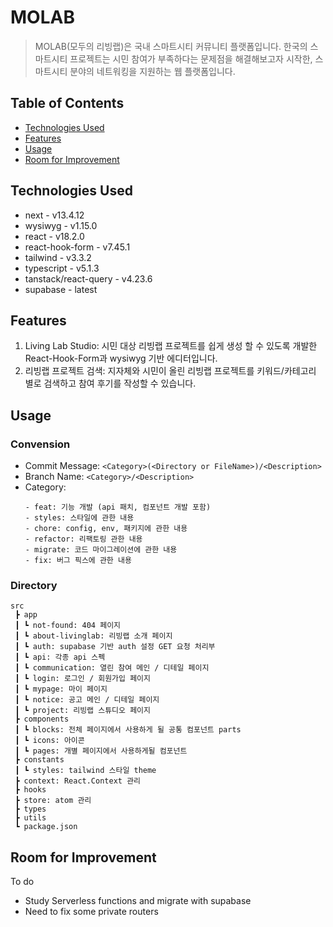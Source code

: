 # MOLAB
> MOLAB(모두의 리빙랩)은 국내 스마트시티 커뮤니티 플랫폼입니다.
> 한국의 스마트시티 프로젝트는 시민 참여가 부족하다는 문제점을 해결해보고자 시작한, 스마트시티 분야의 네트워킹을 지원하는 웹 플랫폼입니다.


## Table of Contents
* [Technologies Used](#technologies-used)
* [Features](#features)
* [Usage](#usage)
* [Room for Improvement](#room-for-improvement)


## Technologies Used
- next - v13.4.12
- wysiwyg - v1.15.0
- react - v18.2.0
- react-hook-form - v7.45.1
- tailwind - v3.3.2
- typescript - v5.1.3
- tanstack/react-query - v4.23.6
- supabase - latest


## Features
1) Living Lab Studio: 시민 대상 리빙랩 프로젝트를 쉽게 생성 할 수 있도록 개발한 React-Hook-Form과 wysiwyg 기반 에디터입니다.
2) 리빙랩 프로젝트 검색: 지자체와 시민이 올린 리빙랩 프로젝트를 키워드/카테고리 별로 검색하고 참여 후기를 작성할 수 있습니다.


## Usage
### Convension
- Commit Message: `<Category>(<Directory or FileName>)/<Description>`
- Branch Name: `<Category>/<Description>`
- Category:
  ```
  - feat: 기능 개발 (api 패치, 컴포넌트 개발 포함)
  - styles: 스타일에 관한 내용
  - chore: config, env, 패키지에 관한 내용
  - refactor: 리팩토링 관한 내용
  - migrate: 코드 마이그레이션에 관한 내용
  - fix: 버그 픽스에 관한 내용
  ```

### Directory
```
src
 ┣ app
 ┃ ┗ not-found: 404 페이지
 ┃ ┗ about-livinglab: 리빙랩 소개 페이지
 ┃ ┗ auth: supabase 기반 auth 설정 GET 요청 처리부
 ┃ ┗ api: 각종 api 스펙
 ┃ ┗ communication: 열린 참여 메인 / 디테일 페이지
 ┃ ┗ login: 로그인 / 회원가입 페이지
 ┃ ┗ mypage: 마이 페이지
 ┃ ┗ notice: 공고 메인 / 디테일 페이지
 ┃ ┗ project: 리빙랩 스튜디오 페이지
 ┣ components
 ┃ ┗ blocks: 전체 페이지에서 사용하게 될 공통 컴포넌트 parts
 ┃ ┗ icons: 아이콘
 ┃ ┗ pages: 개별 페이지에서 사용하게될 컴포넌트
 ┣ constants
 ┃ ┗ styles: tailwind 스타일 theme
 ┣ context: React.Context 관리
 ┣ hooks
 ┣ store: atom 관리
 ┣ types
 ┣ utils
 ┗ package.json
```

## Room for Improvement
To do
- Study Serverless functions and migrate with supabase
- Need to fix some private routers 
